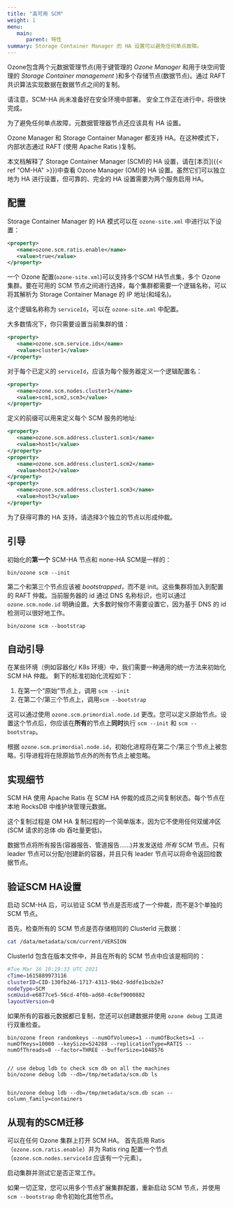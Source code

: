 ```yaml
---
title: "高可用 SCM"
weight: 1
menu:
   main:
      parent: 特性
summary: Storage Container Manager 的 HA 设置可以避免任何单点故障。
---
```

<!---
  Licensed to the Apache Software Foundation (ASF) under one or more
  contributor license agreements.  See the NOTICE file distributed with
  this work for additional information regarding copyright ownership.
  The ASF licenses this file to You under the Apache License, Version 2.0
  (the "License"); you may not use this file except in compliance with
  the License.  You may obtain a copy of the License at

      http://www.apache.org/licenses/LICENSE-2.0

  Unless required by applicable law or agreed to in writing, software
  distributed under the License is distributed on an "AS IS" BASIS,
  WITHOUT WARRANTIES OR CONDITIONS OF ANY KIND, either express or implied.
  See the License for the specific language governing permissions and
  limitations under the License.
-->

Ozone包含两个元数据管理节点(用于键管理的 *Ozone Manager* 和用于块空间管理的 *Storage Container management* )和多个存储节点(数据节点)。通过 RAFT 共识算法实现数据在数据节点之间的复制。

<div class="alert alert-warning" role="alert">
请注意，SCM-HA 尚未准备好在安全环境中部署。 安全工作正在进行中，将很快完成。
</div>

为了避免任何单点故障，元数据管理器节点还应该具有 HA 设置。

Ozone Manager 和 Storage Container Manager 都支持 HA。在这种模式下，内部状态通过 RAFT (使用 Apache Ratis )复制。

本文档解释了 Storage Container Manager (SCM)的 HA 设置，请在[本页]({{< ref "OM-HA" >}})中查看 Ozone Manager (OM)的 HA 设置。虽然它们可以独立地为 HA 进行设置，但可靠的、完全的 HA 设置需要为两个服务启用 HA。

## 配置

Storage Container Manager 的 HA 模式可以在 `ozone-site.xml` 中进行以下设置：

```XML
<property>
   <name>ozone.scm.ratis.enable</name>
   <value>true</value>
</property>
```
一个 Ozone 配置(`ozone-site.xml`)可以支持多个SCM HA节点集，多个 Ozone 集群。要在可用的 SCM 节点之间进行选择，每个集群都需要一个逻辑名称，可以将其解析为 Storage Container Manage 的 IP 地址(和域名)。

这个逻辑名称称为 `serviceId`，可以在 `ozone-site.xml` 中配置。

大多数情况下，你只需要设置当前集群的值：

```XML
<property>
   <name>ozone.scm.service.ids</name>
   <value>cluster1</value>
</property>
```

对于每个已定义的 `serviceId`，应该为每个服务器定义一个逻辑配置名：

```XML
<property>
   <name>ozone.scm.nodes.cluster1</name>
   <value>scm1,scm2,scm3</value>
</property>
```

定义的前缀可以用来定义每个 SCM 服务的地址:

```XML
<property>
   <name>ozone.scm.address.cluster1.scm1</name>
   <value>host1</value>
</property>
<property>
   <name>ozone.scm.address.cluster1.scm2</name>
   <value>host2</value>
</property>
<property>
   <name>ozone.scm.address.cluster1.scm3</name>
   <value>host3</value>
</property>
```

为了获得可靠的 HA 支持，请选择3个独立的节点以形成仲裁。

## 引导

初始化的**第一个** SCM-HA 节点和 none-HA SCM是一样的：

```
bin/ozone scm --init
```

第二个和第三个节点应该被 *bootstrapped*，而不是 init。这些集群将加入到配置的 RAFT 仲裁。当前服务器的 id 通过 DNS 名称标识，也可以通过 `ozone.scm.node.id` 明确设置。大多数时候你不需要设置它，因为基于 DNS 的 id 检测可以很好地工作。

```
bin/ozone scm --bootstrap
```

## 自动引导

在某些环境（例如容器化/ K8s 环境）中，我们需要一种通用的统一方法来初始化 SCM HA 仲裁。 剩下的标准初始化流程如下：

 1. 在第一个“原始”节点上，调用 `scm --init`
 2. 在第二个/第三个节点上，调用`scm --bootstrap`

这可以通过使用 `ozone.scm.primordial.node.id` 更改。您可以定义原始节点。设置这个节点后，你应该在**所有**的节点上**同时**执行 `scm --init` 和 `scm --bootstrap`。

根据 `ozone.scm.primordial.node.id`，初始化进程将在第二个/第三个节点上被忽略，引导进程将在除原始节点外的所有节点上被忽略。

## 实现细节

SCM HA 使用 Apache Ratis 在 SCM HA 仲裁的成员之间复制状态。每个节点在本地 RocksDB 中维护块管理元数据。

这个复制过程是 OM HA 复制过程的一个简单版本，因为它不使用任何双缓冲区(SCM 请求的总体 db 吞吐量更低)。

数据节点将所有报告(容器报告、管道报告……)并发发送给 *所有* SCM 节点。只有 leader 节点可以分配/创建新的容器，并且只有 leader 节点可以将命令返回给数据节点。

## 验证SCM HA设置

启动 SCM-HA 后，可以验证 SCM 节点是否形成了一个仲裁，而不是3个单独的 SCM 节点。

首先，检查所有的 SCM 节点是否存储相同的 ClusterId 元数据：

```bash
cat /data/metadata/scm/current/VERSION
```

ClusterId 包含在版本文件中，并且在所有的 SCM 节点中应该是相同的：

```bash
#Tue Mar 16 10:19:33 UTC 2021
cTime=1615889973116
clusterID=CID-130fb246-1717-4313-9b62-9ddfe1bcb2e7
nodeType=SCM
scmUuid=e6877ce5-56cd-4f0b-ad60-4c8ef9000882
layoutVersion=0
```

如果所有的容器元数据都已复制，您还可以创建数据并使用 `ozone debug` 工具进行双重检查。

```shell
bin/ozone freon randomkeys --numOfVolumes=1 --numOfBuckets=1 --numOfKeys=10000 --keySize=524288 --replicationType=RATIS --numOfThreads=8 --factor=THREE --bufferSize=1048576
 
 
// use debug ldb to check scm db on all the machines
bin/ozone debug ldb --db=/tmp/metadata/scm.db ls
 
 
bin/ozone debug ldb --db=/tmp/metadata/scm.db scan --column_family=containers
```

## 从现有的SCM迁移

可以在任何 Ozone 集群上打开 SCM HA。 首先启用 Ratis（`ozone.scm.ratis.enable`）并为 Ratis ring 配置一个节点（`ozone.scm.nodes.serviceId` 应该有一个元素）。

启动集群并测试它是否正常工作。

如果一切正常，您可以用多个节点扩展集群配置，重新启动 SCM 节点，并使用 `scm --bootstrap` 命令初始化其他节点。
